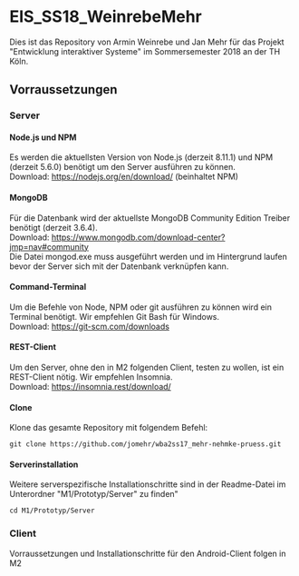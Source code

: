 # EIS_SS18_WeinrebeMehr
Dies ist das Repository von Armin Weinrebe und Jan Mehr für das Projekt "Entwicklung interaktiver Systeme" im Sommersemester 2018 an der TH Köln.

## Vorraussetzungen

### Server

#### Node.js und NPM
Es werden die aktuellsten Version von Node.js (derzeit 8.11.1) und NPM (derzeit 5.6.0) benötigt um den Server ausführen zu können.  
Download: https://nodejs.org/en/download/ (beinhaltet NPM)

#### MongoDB
Für die Datenbank wird der aktuellste MongoDB Community Edition Treiber benötigt (derzeit 3.6.4).  
Download: https://www.mongodb.com/download-center?jmp=nav#community  
Die Datei mongod.exe muss ausgeführt werden und im Hintergrund laufen bevor der Server sich mit der Datenbank verknüpfen kann.  

#### Command-Terminal
Um die Befehle von Node, NPM oder git ausführen zu können wird ein Terminal benötigt. Wir empfehlen Git Bash für Windows.  
Download: https://git-scm.com/downloads  

#### REST-Client
Um den Server, ohne den in M2 folgenden Client, testen zu wollen, ist ein REST-Client nötig. Wir empfehlen Insomnia.  
Download: https://insomnia.rest/download/

#### Clone
Klone das gesamte Repository mit folgendem Befehl:
```
git clone https://github.com/jomehr/wba2ss17_mehr-nehmke-pruess.git
```

#### Serverinstallation
Weitere serverspezifische Installationschritte sind in der Readme-Datei im Unterordner "M1/Prototyp/Server" zu finden"  
```
cd M1/Prototyp/Server
```

### Client
 Vorraussetzungen und Installationschritte für den Android-Client folgen in M2